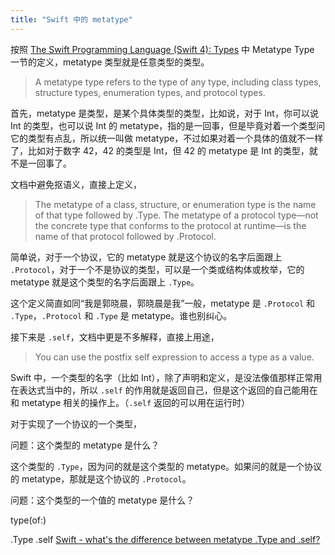 ```yaml
---
title: "Swift 中的 metatype"
---
```


按照 [The Swift Programming Language (Swift 4): Types](https://developer.apple.com/library/content/documentation/Swift/Conceptual/Swift_Programming_Language/Types.html) 中 Metatype Type 一节的定义，metatype 类型就是任意类型的类型。

> A metatype type refers to the type of any type, including class types, structure types, enumeration types, and protocol types.

首先，metatype 是类型，是某个具体类型的类型，比如说，对于 Int，你可以说 Int 的类型，也可以说 Int 的 metatype，指的是一回事，但是毕竟对着一个类型问它的类型有点乱，所以统一叫做 metatype，不过如果对着一个具体的值就不一样了，比如对于数字 42，42 的类型是 Int，但 42 的 metatype 是 Int 的类型，就不是一回事了。

文档中避免抠语义，直接上定义，

> The metatype of a class, structure, or enumeration type is the name of that type followed by .Type. The metatype of a protocol type—not the concrete type that conforms to the protocol at runtime—is the name of that protocol followed by .Protocol.

简单说，对于一个协议，它的 metatype 就是这个协议的名字后面跟上 `.Protocol`，对于一个不是协议的类型，可以是一个类或结构体或枚举，它的 metatype 就是这个类型的名字后面跟上 `.Type`。

这个定义简直如同“我是郭晓晨，郭晓晨是我”一般，metatype 是 `.Protocol` 和 `.Type`，`.Protocol` 和 `.Type` 是 metatype。谁也别纠心。

接下来是 `.self`，文档中更是不多解释，直接上用途，

> You can use the postfix self expression to access a type as a value.

Swift 中，一个类型的名字（比如 Int），除了声明和定义，是没法像值那样正常用在表达式当中的，所以 `.self` 的作用就是返回自己，但是这个返回的自己能用在和 metatype 相关的操作上。（`.self` 返回的可以用在运行时）

对于实现了一个协议的一个类型，

问题：这个类型的 metatype 是什么？

这个类型的 `.Type`，因为问的就是这个类型的 metatype。如果问的就是一个协议的 metatype，那就是这个协议的 `.Protocol`。

问题：这个类型的一个值的 metatype 是什么？






type(of:)

.Type
.self
[Swift - what's the difference between metatype .Type and .self?](https://stackoverflow.com/questions/31438368/swift-whats-the-difference-between-metatype-type-and-self)